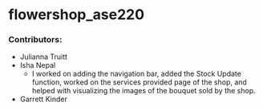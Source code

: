 # flowershop_ase220

### Contributors:
- Julianna Truitt 
- Isha Nepal
    - I worked on adding the navigation bar, added the Stock Update function, worked on the services provided page of the shop, and helped with visualizing the images of the bouquet sold by the shop.
- Garrett Kinder